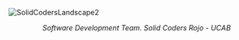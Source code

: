 
![SolidCodersLandscape2](https://github.com/Solid-Coders-Rojo-UCAB/.github/assets/108308939/5e6c0be3-97f4-4570-beed-59dae3fe8812)


<div align='center'>
  <i>
    Software Development Team.
    Solid Coders Rojo - UCAB
  </i>
</div>
